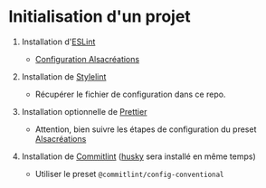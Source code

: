 # Initialisation d'un projet

1. Installation d'[ESLint](https://eslint.org/docs/latest/user-guide/getting-started)
    - [Configuration Alsacréations](https://www.npmjs.com/package/eslint-config-alsacreations)

2. Installation de [Stylelint](https://stylelint.io/user-guide/get-started)
    - Récupérer le fichier de configuration dans ce repo.

3. Installation optionnelle de [Prettier](https://prettier.io/docs/en/install.html)
    - Attention, bien suivre les étapes de configuration du preset [Alsacréations](https://www.npmjs.com/package/eslint-config-alsacreations)

4. Installation de [Commitlint](https://commitlint.js.org/#/guides-local-setup) ([husky](https://www.npmjs.com/package/husky) sera installé en même temps)
    - Utiliser le preset `@commitlint/config-conventional`
